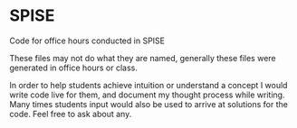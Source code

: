 # SPISE
Code for office hours conducted in SPISE


These files may not do what they are named, generally these files were generated in office hours or class.

In order to help students achieve intuition or understand a concept I would write code live for them, and document my thought process while writing.
Many times students input would also be used to arrive at solutions for the code. Feel free to ask about any.
